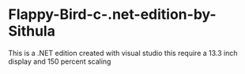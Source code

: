 # Flappy-Bird-c-.net-edition-by-Sithula
This is a .NET edition created with visual studio this require a 13.3 inch display and 150 percent scaling
